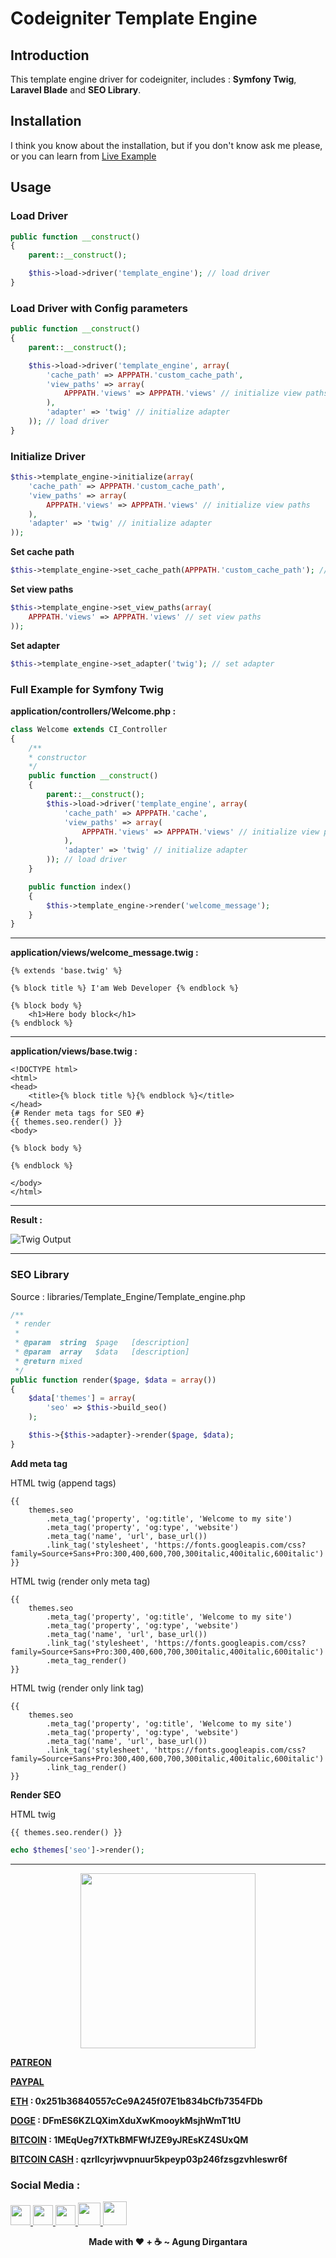 # Codeigniter Template Engine 

## Introduction

This template engine driver for codeigniter, includes : **Symfony Twig**, **Laravel Blade** and **SEO Library**.


## Installation

I think you know about the installation, but if you don't know ask me please, or you can learn from [Live Example](live_example/Readme.md)

## Usage


### Load Driver

```php
public function __construct()
{
	parent::__construct();

	$this->load->driver('template_engine'); // load driver
}
```

### Load Driver with Config parameters

```php
public function __construct()
{
	parent::__construct();

	$this->load->driver('template_engine', array(
		'cache_path' => APPPATH.'custom_cache_path',
		'view_paths' => array(
			APPPATH.'views' => APPPATH.'views' // initialize view paths
		),
		'adapter' => 'twig' // initialize adapter
	)); // load driver
}
```

### Initialize Driver

```php
$this->template_engine->initialize(array(
	'cache_path' => APPPATH.'custom_cache_path',
	'view_paths' => array(
		APPPATH.'views' => APPPATH.'views' // initialize view paths
	),
	'adapter' => 'twig' // initialize adapter
));
```

**Set cache path**

```php
$this->template_engine->set_cache_path(APPPATH.'custom_cache_path'); // set cache path
```

**Set view paths**

```php
$this->template_engine->set_view_paths(array(
	APPPATH.'views' => APPPATH.'views' // set view paths
));
```

**Set adapter**

```php
$this->template_engine->set_adapter('twig'); // set adapter
```

### Full Example for Symfony Twig

**application/controllers/Welcome.php :**

```php
class Welcome extends CI_Controller
{
	/**
	* constructor
	*/
	public function __construct()
	{
		parent::__construct();
		$this->load->driver('template_engine', array(
			'cache_path' => APPPATH.'cache',
			'view_paths' => array(
				APPPATH.'views' => APPPATH.'views' // initialize view paths
			),
			'adapter' => 'twig' // initialize adapter
		)); // load driver
	}

	public function index()
	{
		$this->template_engine->render('welcome_message');
	}
}
```

---

**application/views/welcome_message.twig :**

```twig
{% extends 'base.twig' %}

{% block title %} I'am Web Developer {% endblock %}

{% block body %}
	<h1>Here body block</h1>
{% endblock %}
```

---

**application/views/base.twig :**

```twig
<!DOCTYPE html>
<html>
<head>
	<title>{% block title %}{% endblock %}</title>
</head>
{# Render meta tags for SEO #}
{{ themes.seo.render() }}
<body>

{% block body %}
    
{% endblock %}

</body>
</html>
```

---

**Result :**

![Twig Output](twig_output.PNG)

---

### SEO Library

Source : libraries/Template_Engine/Template_engine.php

```php
/**
 * render
 * 
 * @param  string  $page   [description]
 * @param  array   $data   [description]
 * @return mixed
 */
public function render($page, $data = array())
{
	$data['themes'] = array(
		'seo' => $this->build_seo()
	);

	$this->{$this->adapter}->render($page, $data);
}
```

**Add meta tag**


HTML twig (append tags)

```twig
{{ 
	themes.seo
		.meta_tag('property', 'og:title', 'Welcome to my site') 
		.meta_tag('property', 'og:type', 'website')
		.meta_tag('name', 'url', base_url())
		.link_tag('stylesheet', 'https://fonts.googleapis.com/css?family=Source+Sans+Pro:300,400,600,700,300italic,400italic,600italic')
}}
```

HTML twig (render only meta tag)

```twig
{{ 
	themes.seo
		.meta_tag('property', 'og:title', 'Welcome to my site') 
		.meta_tag('property', 'og:type', 'website')
		.meta_tag('name', 'url', base_url())
		.link_tag('stylesheet', 'https://fonts.googleapis.com/css?family=Source+Sans+Pro:300,400,600,700,300italic,400italic,600italic')
		.meta_tag_render()
}}
```

HTML twig (render only link tag)

```twig
{{ 
	themes.seo
		.meta_tag('property', 'og:title', 'Welcome to my site') 
		.meta_tag('property', 'og:type', 'website')
		.meta_tag('name', 'url', base_url())
		.link_tag('stylesheet', 'https://fonts.googleapis.com/css?family=Source+Sans+Pro:300,400,600,700,300italic,400italic,600italic')
		.link_tag_render()
}}
```

**Render SEO**

HTML twig

```twig
{{ themes.seo.render() }}
```

```php
echo $themes['seo']->render();
```

---

<p align="center"><img src="https://cdn-images-1.medium.com/max/738/1*G95uyokAH4JC5Ppvx4LmoQ@2x.png" width="280"></p>

[**PATREON**](https://www.patreon.com/agoenks29D)

[**PAYPAL**](https://www.paypal.me/agungdirgantara)

**[ETH](https://www.blockchain.com/eth/address/0x251b36840557cCe9A245f07E1b834bCfb7354FDb) : 0x251b36840557cCe9A245f07E1b834bCfb7354FDb**

**[DOGE](https://dogechain.info/address/DFmES6KZLQXimXduXwKmooykMsjhWmT1tU) : DFmES6KZLQXimXduXwKmooykMsjhWmT1tU**

**[BITCOIN](https://www.blockchain.com/btc/address/1MEqUeg7fXTkBMFWfJZE9yJREsKZ4SUxQM) : 1MEqUeg7fXTkBMFWfJZE9yJREsKZ4SUxQM**

**[BITCOIN CASH](https://www.blockchain.com/bch/address/qzrllcyrjwvpnuur5kpeyp03p246fzsgzvhleswr6f) : qzrllcyrjwvpnuur5kpeyp03p246fzsgzvhleswr6f**

### Social Media : 

<a class="social_link" href="https://fb.me/agoenks29D">
	<img src="https://static.xx.fbcdn.net/rsrc.php/yo/r/iRmz9lCMBD2.ico" width="32" style="margin-bottom: 2px;">
</a>

<a class="social_link" href="https://instragram.com/agoenks29D">
	<img src="https://www.instagram.com/static/images/ico/favicon.ico/36b3ee2d91ed.ico" width="32">
</a>

<a class="social_link" href="https://t.me/agoenks29D">
	<img src="https://web.telegram.org/favicon.ico" width="32">
</a>

<a class="social_link" href="https://api.whatsapp.com/send?phone=6282167368585&text=Hello,i get your contact from github">
	<img src="https://static.whatsapp.net/rsrc.php/v3/yP/r/rYZqPCBaG70.png" width="36">
</a>

<a class="social_link" href="https://www.youtube.com/channel/UCwXyVSMRqAuyyQtXVoMrf2A?view_as=subscriber&sub_cotnfirmation=1">
	<img src="https://s.ytimg.com/yts/img/favicon_48-vflVjB_Qk.png" width="38">
</a> 

<p></p>

<p align="center"><b>Made with ❤️ + ☕ ~ Agung Dirgantara</b></p>